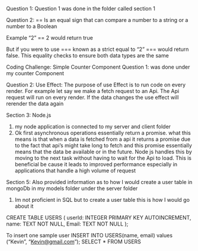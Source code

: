 
Question 1: Question 1 was done in the folder called section 1

Question 2: == Is an equal sign that can compare a number to a string or a number to a Boolean

Example “2” == 2 would return true

But if you were to use === known as a strict equal to “2” === would return false. This equality checks to ensure both data types are the same



Coding Challenge: Simple Counter Component
Question 1:  was done under my counter Component

Question 2: Use Effect: The purpose of use Effect is to run code on every render.  For example let say we make a fetch request to an Api. The Api request will run on every render. If the data changes the use effect will rerender the data again



Section 3: Node.js

1)	my node application is connected to my server and client folder
2)	Ok first asynchronous operations essentially return a promise. what this  means is that when a data is fetched from a api  it returns a promise due to the fact that api’s might take long to fetch and this promise essentially means that the data be available or in the future. Node js handles this by moving to the next task without having to wait for the Api to load. This is beneficial be cause it leads to improved performance especially in applications that handle a high volume of request













Section 5:  Also provided information as to how I would create a user table in mongoDb in my models folder under the server folder
1)	Im not proficient in SQL but to create a user table this is how I would go about it 

CREATE TABLE USERS (
	userId: INTEGER PRIMARY KEY AUTOINCREMENT,
	name: TEXT NOT NULL,
	Email: TEXT NOT NULL
);

To insert one sample user
INSERT INTO USERS(name, email) values (“Kevin”, “Kevin@gmail.com”);
SELECT * FROM USERS

